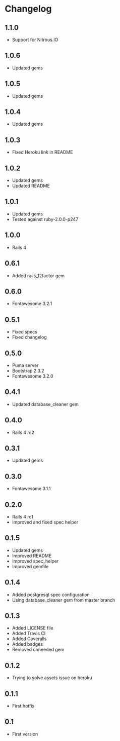 Changelog
=========

1.1.0
-----
* Support for Nitrous.IO

1.0.6
-----
* Updated gems

1.0.5
-----
* Updated gems

1.0.4
-----
* Updated gems

1.0.3
-----
* Fixed Heroku link in README

1.0.2
-----
* Updated gems
* Updated README

1.0.1
-----
* Updated gems
* Tested against ruby-2.0.0-p247

1.0.0
-----
* Rails 4

0.6.1
-----
* Added rails_12factor gem

0.6.0
-----
* Fontawesome 3.2.1

0.5.1
-----
* Fixed specs
* Fixed changelog

0.5.0
-----
* Puma server
* Bootstrap 2.3.2
* Fontawesome 3.2.0

0.4.1
-----
* Updated database_cleaner gem

0.4.0
-----
* Rails 4 rc2

0.3.1
-----
* Updated gems

0.3.0
-----
* Fontawesome 3.1.1

0.2.0
-----
* Rails 4 rc1
* Improved and fixed spec helper

0.1.5
-----
* Updated gems
* Improved README
* Improved spec_helper
* Improved gemfile

0.1.4
-----
* Added postgresql spec configuration
* Using database_cleaner gem from master branch

0.1.3
-----
* Added LICENSE file
* Added Travis CI
* Added Coveralls
* Added badges
* Removed unneeded gem

0.1.2
-----
* Trying to solve assets issue on heroku

0.1.1
-----
* First hotfix

0.1
---
* First version
